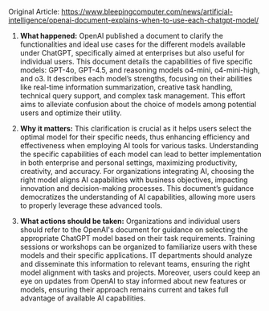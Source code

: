 Original Article: https://www.bleepingcomputer.com/news/artificial-intelligence/openai-document-explains-when-to-use-each-chatgpt-model/

1) **What happened:** OpenAI published a document to clarify the functionalities and ideal use cases for the different models available under ChatGPT, specifically aimed at enterprises but also useful for individual users. This document details the capabilities of five specific models: GPT-4o, GPT-4.5, and reasoning models o4-mini, o4-mini-high, and o3. It describes each model’s strengths, focusing on their abilities like real-time information summarization, creative task handling, technical query support, and complex task management. This effort aims to alleviate confusion about the choice of models among potential users and optimize their utility.

2) **Why it matters:** This clarification is crucial as it helps users select the optimal model for their specific needs, thus enhancing efficiency and effectiveness when employing AI tools for various tasks. Understanding the specific capabilities of each model can lead to better implementation in both enterprise and personal settings, maximizing productivity, creativity, and accuracy. For organizations integrating AI, choosing the right model aligns AI capabilities with business objectives, impacting innovation and decision-making processes. This document’s guidance democratizes the understanding of AI capabilities, allowing more users to properly leverage these advanced tools.

3) **What actions should be taken:** Organizations and individual users should refer to the OpenAI's document for guidance on selecting the appropriate ChatGPT model based on their task requirements. Training sessions or workshops can be organized to familiarize users with these models and their specific applications. IT departments should analyze and disseminate this information to relevant teams, ensuring the right model alignment with tasks and projects. Moreover, users could keep an eye on updates from OpenAI to stay informed about new features or models, ensuring their approach remains current and takes full advantage of available AI capabilities.